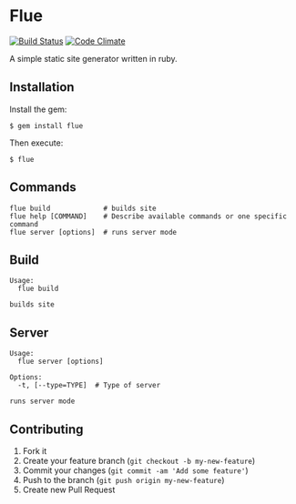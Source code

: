 # Flue

[![Build Status](https://travis-ci.org/sentientmonkey/flue.png)](https://travis-ci.org/sentientmonkey/flue)
[![Code Climate](https://codeclimate.com/github/sentientmonkey/flue.png)](https://codeclimate.com/github/sentientmonkey/flue)

A simple static site generator written in ruby.

## Installation

Install the gem:

    $ gem install flue

Then execute:

    $ flue

## Commands

    flue build             # builds site
    flue help [COMMAND]    # Describe available commands or one specific command
    flue server [options]  # runs server mode

## Build

    Usage:
      flue build

    builds site

## Server

    Usage:
      flue server [options]

    Options:
      -t, [--type=TYPE]  # Type of server

    runs server mode

## Contributing

1. Fork it
2. Create your feature branch (`git checkout -b my-new-feature`)
3. Commit your changes (`git commit -am 'Add some feature'`)
4. Push to the branch (`git push origin my-new-feature`)
5. Create new Pull Request
